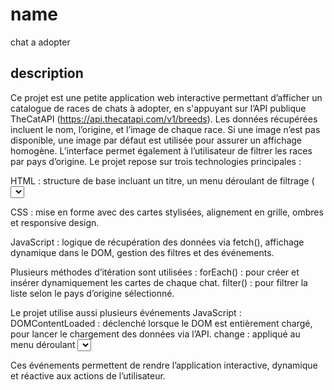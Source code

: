 # name
chat a adopter
## description
Ce projet est une petite application web interactive permettant d’afficher un catalogue de races de chats à adopter, en s'appuyant sur l’API publique TheCatAPI (https://api.thecatapi.com/v1/breeds). Les données récupérées incluent le nom, l’origine, et l’image de chaque race. Si une image n’est pas disponible, une image par défaut est utilisée pour assurer un affichage homogène. L’interface permet également à l’utilisateur de filtrer les races par pays d’origine.
Le projet repose sur trois technologies principales :

HTML : structure de base incluant un titre, un menu déroulant de filtrage (<select>), et un conteneur principal pour les cartes de chats.

CSS : mise en forme avec des cartes stylisées, alignement en grille, ombres et responsive design.

JavaScript : logique de récupération des données via fetch(), affichage dynamique dans le DOM, gestion des filtres et des événements.

Plusieurs méthodes d’itération sont utilisées :
forEach() : pour créer et insérer dynamiquement les cartes de chaque chat.
filter() : pour filtrer la liste selon le pays d’origine sélectionné.

Le projet utilise aussi plusieurs événements JavaScript :
DOMContentLoaded : déclenché lorsque le DOM est entièrement chargé, pour lancer le chargement des données via l’API.
change : appliqué au menu déroulant <select> pour détecter un changement de sélection et filtrer les chats affichés.
click : utilisé pour gérer des interactions possibles avec les cartes (par exemple, pour liker un chat).
toggle : utilisé pour activer/désactiver un affichage (ex. : mode sombre).

Ces événements permettent de rendre l’application interactive, dynamique et réactive aux actions de l’utilisateur. 

